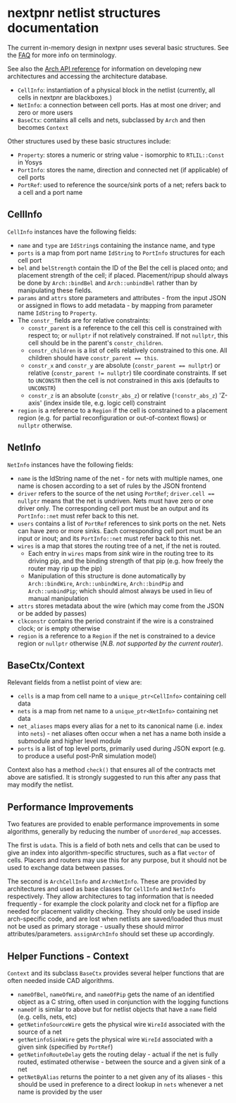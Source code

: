 # nextpnr netlist structures documentation

The current in-memory design in nextpnr uses several basic structures. See the
[FAQ](faq.md) for more info on terminology.

See also the [Arch API reference](archapi.md) for information on developing new architectures and accessing the architecture database.

 - `CellInfo`: instantiation of a physical block in the netlist (currently, all cells in nextpnr are blackboxes.)
 - `NetInfo`: a connection between cell ports. Has at most one driver; and zero or more users
 - `BaseCtx`: contains all cells and nets, subclassed by `Arch` and then becomes `Context`

Other structures used by these basic structures include:
 - `Property`: stores a numeric or string value - isomorphic to `RTLIL::Const` in Yosys
 - `PortInfo`: stores the name, direction and connected net (if applicable) of cell ports
 - `PortRef`: used to reference the source/sink ports of a net; refers back to a cell and a port name

## CellInfo

`CellInfo` instances have the following fields:

 - `name` and `type` are `IdString`s containing the instance name, and type
 - `ports` is a map from port name `IdString` to `PortInfo` structures for each cell port
 - `bel` and `belStrength` contain the ID of the Bel the cell is placed onto; and placement strength of the cell; if placed. Placement/ripup should always be done by `Arch::bindBel` and `Arch::unbindBel` rather than by manipulating these fields.
 - `params` and `attrs` store parameters and attributes - from the input JSON or assigned in flows to add metadata - by mapping from parameter name `IdString` to `Property`.
 - The `constr_` fields are for relative constraints:
    - `constr_parent` is a reference to the cell this cell is constrained with respect to; or `nullptr` if not relatively constrained. If not `nullptr`, this cell should be in the parent's `constr_children`.
    - `constr_children` is a list of cells relatively constrained to this one. All children should have `constr_parent == this`. 
    - `constr_x` and `constr_y` are absolute (`constr_parent == nullptr`) or relative (`constr_parent != nullptr`) tile coordinate constraints. If set to `UNCONSTR` then the cell is not constrained in this axis (defaults to `UNCONSTR`)
    - `constr_z` is an absolute (`constr_abs_z`) or relative (`!constr_abs_z`) 'Z-axis' (index inside tile, e.g. logic cell) constraint
 - `region` is a reference to a `Region` if the cell is constrained to a placement region (e.g. for partial reconfiguration or out-of-context flows) or `nullptr` otherwise.

## NetInfo

`NetInfo` instances have the following fields:

 - `name` is the IdString name of the net - for nets with multiple names, one name is chosen according to a set of rules by the JSON frontend
 - `driver` refers to the source of the net using `PortRef`; `driver.cell == nullptr` means that the net is undriven. Nets must have zero or one driver only. The corresponding cell port must be an output and its `PortInfo::net` must refer back to this net.
 - `users` contains a list of `PortRef` references to sink ports on the net. Nets can have zero or more sinks. Each corresponding cell port must be an input or inout; and its `PortInfo::net` must refer back to this net.
 - `wires` is a map that stores the routing tree of a net, if the net is routed.
    - Each entry in `wires` maps from *sink* wire in the routing tree to its driving pip, and the binding strength of that pip (e.g. how freely the router may rip up the pip)
    - Manipulation of this structure is done automatically by `Arch::bindWire`, `Arch::unbindWire`, `Arch::bindPip` and `Arch::unbindPip`; which should almost always be used in lieu of manual manipulation
 - `attrs` stores metadata about the wire (which may come from the JSON or be added by passes)
 - `clkconstr` contains the period constraint if the wire is a constrained clock; or is empty otherwise
 - `region` is a reference to a `Region` if the net is constrained to a device region or `nullptr` otherwise (_N.B. not supported by the current router_).

## BaseCtx/Context

Relevant fields from a netlist point of view are:
 - `cells` is a map from cell name to a `unique_ptr<CellInfo>` containing cell data
 - `nets` is a map from net name to a `unique_ptr<NetInfo>` containing net data
 - `net_aliases` maps every alias for a net to its canonical name (i.e. index into `nets`) - net aliases often occur when a net has a name both inside a submodule and higher level module
 - `ports` is a list of top level ports, primarily used during JSON export (e.g. to produce a useful post-PnR simulation model)

Context also has a method `check()` that ensures all of the contracts met above are satisfied. It is strongly suggested to run this after any pass that may modify the netlist.

## Performance Improvements

Two features are provided to enable performance improvements in some algorithms, generally by reducing the number of `unordered_map` accesses.

The first is `udata`. This is a field of both nets and cells that can be used to give an index into algorithm-specific structures, such as a flat `vector` of cells. Placers and routers may use this for any purpose, but it should not be used to exchange data between passes.

The second is `ArchCellInfo` and `ArchNetInfo`. These are provided by architectures and used as base classes for `CellInfo` and `NetInfo` respectively. They allow architectures to tag information that is needed frequently - for example the clock polarity and clock net for a flipflop are needed for placement validity checking. They should only be used inside arch-specific code, and are lost when netlists are saved/loaded thus must not be used as primary storage - usually these should mirror attributes/parameters. `assignArchInfo` should set these up accordingly.

## Helper Functions - Context

`Context` and its subclass `BaseCtx` provides several helper functions that are often needed inside CAD algorithms.

 - `nameOfBel`, `nameOfWire`, and `nameOfPip` gets the name of an identified object as a C string, often used in conjunction with the logging functions
 - `nameOf` is similar to above but for netlist objects that have a `name` field (e.g. cells, nets, etc)
 - `getNetinfoSourceWire` gets the physical wire `WireId` associated with the source of a net
 - `getNetinfoSinkWire` gets the physical wire `WireId` associated with a given sink (specified by `PortRef`)
 - `getNetinfoRouteDelay` gets the routing delay - actual if the net is fully routed, estimated otherwise - between the source and a given sink of a net
 - `getNetByAlias` returns the pointer to a net given any of its aliases - this should be used in preference to a direct lookup in `nets` whenever a net name is provided by the user
